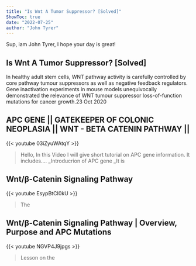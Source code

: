 ```yaml
---
title: "Is Wnt A Tumor Suppressor? [Solved]"
ShowToc: true 
date: "2022-07-25"
author: "John Tyrer" 
---
```


Sup, iam John Tyrer, I hope your day is great!
## Is Wnt A Tumor Suppressor? [Solved]
In healthy adult stem cells, WNT pathway activity is carefully controlled by core pathway tumour suppressors as well as negative feedback regulators. Gene inactivation experiments in mouse models unequivocally demonstrated the relevance of WNT tumour suppressor loss-of-function mutations for cancer growth.23 Oct 2020

## APC GENE || GATEKEEPER OF COLONIC NEOPLASIA || WNT - BETA CATENIN PATHWAY ||
{{< youtube 03iZyuWAtqY >}}
>Hello, In this Video I will give short tutorial on APC gene information. It includes.... _Introducrion of APC gene _It is 

## Wnt/β-Catenin Signaling Pathway
{{< youtube EsypBtCI0kU >}}
>The 

## Wnt/β-Catenin Signaling Pathway | Overview, Purpose and APC Mutations
{{< youtube NGVP4J9jpgs >}}
>Lesson on the 

